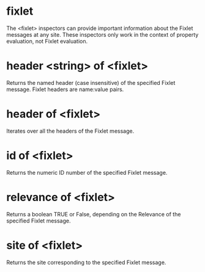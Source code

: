 # fixlet

The &lt;fixlet&gt; inspectors can provide important information about the Fixlet messages at any site. These inspectors only work in the context of property evaluation, not Fixlet evaluation.

# header &lt;string&gt; of &lt;fixlet&gt;

Returns the named header (case insensitive) of the specified Fixlet message. Fixlet headers are name:value pairs.

# header of &lt;fixlet&gt;

Iterates over all the headers of the Fixlet message.

# id of &lt;fixlet&gt;

Returns the numeric ID number of the specified Fixlet message.

# relevance of &lt;fixlet&gt;

Returns a boolean TRUE or False, depending on the Relevance of the specified Fixlet message.

# site of &lt;fixlet&gt;

Returns the site corresponding to the specified Fixlet message.
